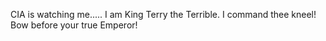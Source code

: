 CIA is watching me.....
I am King Terry the Terrible. I command thee kneel! Bow before your true Emperor!
